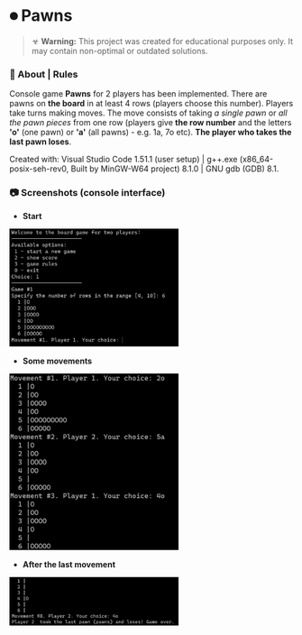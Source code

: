 # ⏺ Pawns

> ☣ **Warning:** This project was created for educational purposes only. It may contain non-optimal or outdated solutions.

### 📰 About | Rules

Console game **Pawns** for 2 players has been implemented. There are pawns on **the board** in at least 4 rows (players choose this number). Players take turns making moves. The move consists of taking *a single pawn* or *all the pawn pieces* from one row (players give **the row number** and the letters **'o'** (one pawn) or **'a'** (all pawns) - e.g. 1a, 7o etc). **The player who takes the last pawn loses**. 

Created with: Visual Studio Code 1.51.1 (user setup)  |  g++.exe (x86_64-posix-seh-rev0, Built by MinGW-W64 project) 8.1.0  |  GNU gdb (GDB) 8.1.

### 📷 Screenshots (console interface)

- **Start**
<img src="/_readmeImg/1-start.png?raw=true 'Start'" width="300">

- **Some movements**
<img src="/_readmeImg/2-move.png?raw=true 'Move'" width="300">

- **After the last movement**
<img src="/_readmeImg/3-end.png?raw=true 'End'" width="300">
